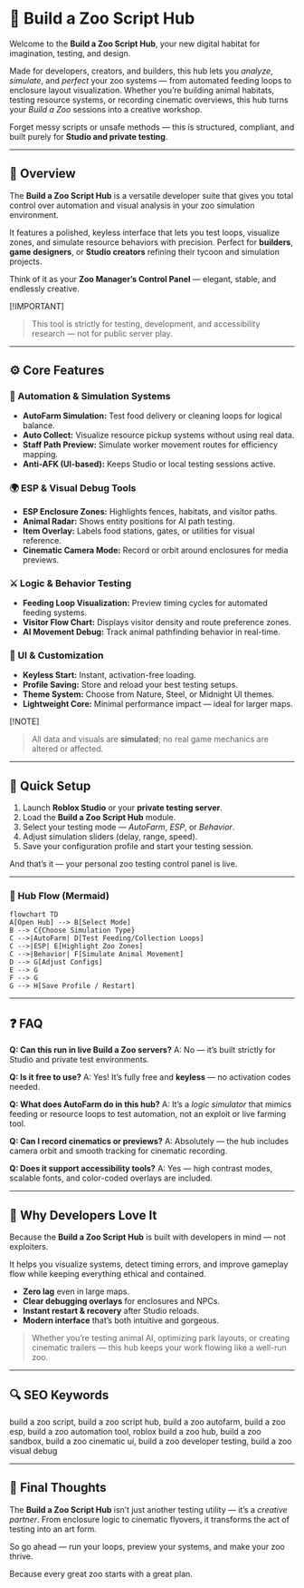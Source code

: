# 🦁 Build a Zoo Script Hub

Welcome to the **Build a Zoo Script Hub**, your new digital habitat for imagination, testing, and design.

Made for developers, creators, and builders, this hub lets you *analyze*, *simulate*, and *perfect* your zoo systems — from automated feeding loops to enclosure layout visualization. Whether you’re building animal habitats, testing resource systems, or recording cinematic overviews, this hub turns your *Build a Zoo* sessions into a creative workshop.

Forget messy scripts or unsafe methods — this is structured, compliant, and built purely for **Studio and private testing**.

---

## 🌿 Overview

The **Build a Zoo Script Hub** is a versatile developer suite that gives you total control over automation and visual analysis in your zoo simulation environment.

It features a polished, keyless interface that lets you test loops, visualize zones, and simulate resource behaviors with precision. Perfect for **builders**, **game designers**, or **Studio creators** refining their tycoon and simulation projects.

Think of it as your **Zoo Manager’s Control Panel** — elegant, stable, and endlessly creative.

[!IMPORTANT]

> This tool is strictly for testing, development, and accessibility research — not for public server play.

---

## ⚙️ Core Features

### 🐘 Automation & Simulation Systems

* **AutoFarm Simulation:** Test food delivery or cleaning loops for logical balance.
* **Auto Collect:** Visualize resource pickup systems without using real data.
* **Staff Path Preview:** Simulate worker movement routes for efficiency mapping.
* **Anti-AFK (UI-based):** Keeps Studio or local testing sessions active.

### 🌍 ESP & Visual Debug Tools

* **ESP Enclosure Zones:** Highlights fences, habitats, and visitor paths.
* **Animal Radar:** Shows entity positions for AI path testing.
* **Item Overlay:** Labels food stations, gates, or utilities for visual reference.
* **Cinematic Camera Mode:** Record or orbit around enclosures for media previews.

### ⚔️ Logic & Behavior Testing

* **Feeding Loop Visualization:** Preview timing cycles for automated feeding systems.
* **Visitor Flow Chart:** Displays visitor density and route preference zones.
* **AI Movement Debug:** Track animal pathfinding behavior in real-time.

### 🎨 UI & Customization

* **Keyless Start:** Instant, activation-free loading.
* **Profile Saving:** Store and reload your best testing setups.
* **Theme System:** Choose from Nature, Steel, or Midnight UI themes.
* **Lightweight Core:** Minimal performance impact — ideal for larger maps.

[!NOTE]

> All data and visuals are **simulated**; no real game mechanics are altered or affected.

---

## 🚀 Quick Setup

1. Launch **Roblox Studio** or your **private testing server**.
2. Load the **Build a Zoo Script Hub** module.
3. Select your testing mode — *AutoFarm*, *ESP*, or *Behavior*.
4. Adjust simulation sliders (delay, range, speed).
5. Save your configuration profile and start your testing session.

And that’s it — your personal zoo testing control panel is live.

---

### 🧭 Hub Flow (Mermaid)

```mermaid
flowchart TD
A[Open Hub] --> B[Select Mode]
B --> C{Choose Simulation Type}
C -->|AutoFarm| D[Test Feeding/Collection Loops]
C -->|ESP| E[Highlight Zoo Zones]
C -->|Behavior| F[Simulate Animal Movement]
D --> G[Adjust Configs]
E --> G
F --> G
G --> H[Save Profile / Restart]
```

---

## ❓ FAQ

**Q: Can this run in live Build a Zoo servers?**
A: No — it’s built strictly for Studio and private test environments.

**Q: Is it free to use?**
A: Yes! It’s fully free and **keyless** — no activation codes needed.

**Q: What does AutoFarm do in this hub?**
A: It’s a *logic simulator* that mimics feeding or resource loops to test automation, not an exploit or live farming tool.

**Q: Can I record cinematics or previews?**
A: Absolutely — the hub includes camera orbit and smooth tracking for cinematic recording.

**Q: Does it support accessibility tools?**
A: Yes — high contrast modes, scalable fonts, and color-coded overlays are included.

---

## 🌳 Why Developers Love It

Because the **Build a Zoo Script Hub** is built with developers in mind — not exploiters.

It helps you visualize systems, detect timing errors, and improve gameplay flow while keeping everything ethical and contained.

* **Zero lag** even in large maps.
* **Clear debugging overlays** for enclosures and NPCs.
* **Instant restart & recovery** after Studio reloads.
* **Modern interface** that’s both intuitive and gorgeous.

> Whether you’re testing animal AI, optimizing park layouts, or creating cinematic trailers — this hub keeps your work flowing like a well-run zoo.

---

## 🔍 SEO Keywords

build a zoo script, build a zoo script hub, build a zoo autofarm, build a zoo esp, build a zoo automation tool, roblox build a zoo hub, build a zoo sandbox, build a zoo cinematic ui, build a zoo developer testing, build a zoo visual debug

---

## 🦓 Final Thoughts

The **Build a Zoo Script Hub** isn’t just another testing utility — it’s a *creative partner*.
From enclosure logic to cinematic flyovers, it transforms the act of testing into an art form.

So go ahead — run your loops, preview your systems, and make your zoo thrive.

Because every great zoo starts with a great plan.

